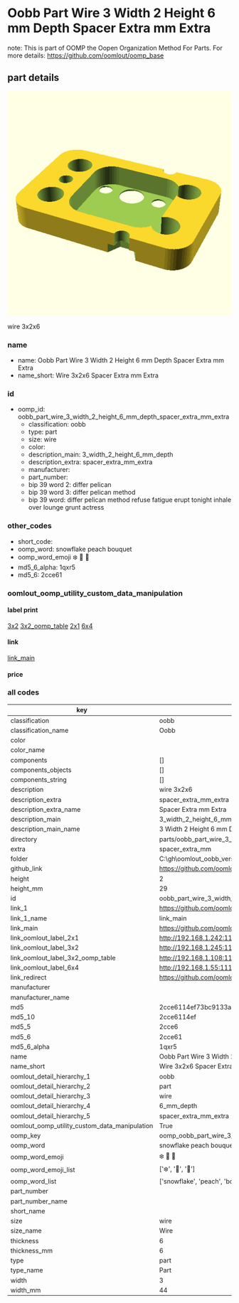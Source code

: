 # Oobb Part Wire 3 Width 2 Height 6 mm Depth Spacer Extra mm Extra  

note: This is part of OOMP the Oopen Organization Method For Parts. For more details: https://github.com/oomlout/oomp_base

##  part details
  

[![](3dpr.png)](3dpr.png)

wire 3x2x6



### name
* name: Oobb Part Wire 3 Width 2 Height 6 mm Depth Spacer Extra mm Extra
* name_short: Wire 3x2x6 Spacer Extra mm Extra
### id
* oomp_id: oobb_part_wire_3_width_2_height_6_mm_depth_spacer_extra_mm_extra
  * classification: oobb
  * type: part
  * size: wire
  * color: 
  * description_main: 3_width_2_height_6_mm_depth
  * description_extra: spacer_extra_mm_extra
  * manufacturer: 
  * part_number: 
  * bip 39 word 2: differ pelican
  * bip 39 word 3: differ pelican method
  * bip 39 word: differ pelican method refuse fatigue erupt tonight inhale over lounge grunt actress

### other_codes
* short_code: 
* oomp_word: snowflake peach bouquet
* oomp_word_emoji :snowflake: :peach: :bouquet:
* md5_6_alpha: 1qxr5
* md5_6: 2cce61






### oomlout_oomp_utility_custom_data_manipulation
#### label print
[3x2](http://192.168.1.245:1112/?label=oomp%201qxr5)
[3x2_oomp_table](http://192.168.1.108:1112/?label=oomp%201qxr5)
[2x1](http://192.168.1.242:1112/?label=oomp%201qxr5)
[6x4](http://192.168.1.55:1112/?label=oomp%201qxr5)    

#### link

[link_main](https://github.com/oomlout/oomlout_oobb_version_4_generated_parts/tree/main/navigation_oomp/oobb/part/wire/3_width_2_height_6_mm_depth/spacer_extra_mm_extra/part)                              

#### price







### all codes 
| key | value |  
| --- | --- |  
| classification | oobb |  
| classification_name | Oobb |  
| color |  |  
| color_name |  |  
| components | [] |  
| components_objects | [] |  
| components_string | [] |  
| description | wire 3x2x6 |  
| description_extra | spacer_extra_mm_extra |  
| description_extra_name | Spacer Extra mm Extra |  
| description_main | 3_width_2_height_6_mm_depth |  
| description_main_name | 3 Width 2 Height 6 mm Depth |  
| directory | parts/oobb_part_wire_3_width_2_height_6_mm_depth_spacer_extra_mm_extra |  
| extra | spacer_extra_mm |  
| folder | C:\gh\oomlout_oobb_version_4_generated_parts\parts\oobb_part_wire_3_width_2_height_6_mm_depth_spacer_extra_mm_extra |  
| github_link | https://github.com/oomlout/oomlout_oomp_part_src/tree/main/parts/oobb_part_wire_3_width_2_height_6_mm_depth_spacer_extra_mm_extra |  
| height | 2 |  
| height_mm | 29 |  
| id | oobb_part_wire_3_width_2_height_6_mm_depth_spacer_extra_mm_extra |  
| link_1 | https://github.com/oomlout/oomlout_oobb_version_4_generated_parts/tree/main/navigation_oomp/oobb/part/wire/3_width_2_height_6_mm_depth/spacer_extra_mm_extra/part |  
| link_1_name | link_main |  
| link_main | https://github.com/oomlout/oomlout_oobb_version_4_generated_parts/tree/main/navigation_oomp/oobb/part/wire/3_width_2_height_6_mm_depth/spacer_extra_mm_extra/part |  
| link_oomlout_label_2x1 | http://192.168.1.242:1112/?label=oomp%201qxr5 |  
| link_oomlout_label_3x2 | http://192.168.1.245:1112/?label=oomp%201qxr5 |  
| link_oomlout_label_3x2_oomp_table | http://192.168.1.108:1112/?label=oomp%201qxr5 |  
| link_oomlout_label_6x4 | http://192.168.1.55:1112/?label=oomp%201qxr5 |  
| link_redirect | https://github.com/oomlout/oomlout_oobb_version_4_generated_parts/tree/main/parts/oobb_wire_03_02_06_ex_spacer_extra_mm |  
| manufacturer |  |  
| manufacturer_name |  |  
| md5 | 2cce6114ef73bc9133a9eb47186891ee |  
| md5_10 | 2cce6114ef |  
| md5_5 | 2cce6 |  
| md5_6 | 2cce61 |  
| md5_6_alpha | 1qxr5 |  
| name | Oobb Part Wire 3 Width 2 Height 6 mm Depth Spacer Extra mm Extra |  
| name_short | Wire 3x2x6 Spacer Extra mm Extra |  
| oomlout_detail_hierarchy_1 | oobb |  
| oomlout_detail_hierarchy_2 | part |  
| oomlout_detail_hierarchy_3 | wire |  
| oomlout_detail_hierarchy_4 | 6_mm_depth |  
| oomlout_detail_hierarchy_5 | spacer_extra_mm_extra |  
| oomlout_oomp_utility_custom_data_manipulation | True |  
| oomp_key | oomp_oobb_part_wire_3_width_2_height_6_mm_depth_spacer_extra_mm_extra |  
| oomp_word | snowflake peach bouquet |  
| oomp_word_emoji | :snowflake: :peach: :bouquet: |  
| oomp_word_emoji_list | [':snowflake:', ':peach:', ':bouquet:'] |  
| oomp_word_list | ['snowflake', 'peach', 'bouquet'] |  
| part_number |  |  
| part_number_name |  |  
| short_name |  |  
| size | wire |  
| size_name | Wire |  
| thickness | 6 |  
| thickness_mm | 6 |  
| type | part |  
| type_name | Part |  
| width | 3 |  
| width_mm | 44 |  
